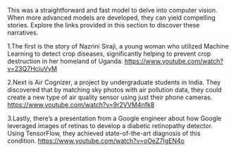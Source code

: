 This was a straightforward and fast model to delve into computer vision. When more advanced models are developed, they can yield compelling stories. Explore the links provided in this section to discover these narratives.

1.The first is the story of Nazrini Siraji, a young woman who utilized Machine Learning to detect crop diseases, significantly helping to prevent crop destruction in her homeland of Uganda.
https://www.youtube.com/watch?v=23Q7HciuVyM

2.Next is Air Cognizer, a project by undergraduate students in India. They discovered that by matching sky photos with air pollution data, they could create a new type of air quality sensor using just their phone cameras.
https://www.youtube.com/watch?v=9r2VVM4nfk8

3.Lastly, there’s a presentation from a Google engineer about how Google leveraged images of retinas to develop a diabetic retinopathy detector. Using TensorFlow, they achieved state-of-the-art diagnosis of this condition.
https://www.youtube.com/watch?v=oOeZ7IgEN4o
